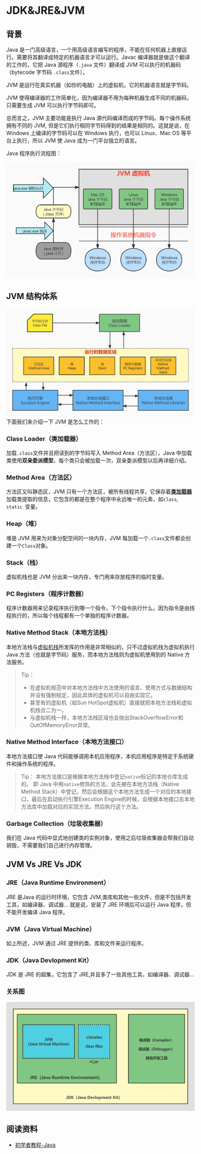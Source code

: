 # JDK&JRE&JVM

## 背景
Java 是一门高级语言，一个用高级语言编写的程序，不能在任何机器上直接运行。需要将其翻译成特定的机器语言才可以运行。Javac 编译器就是做这个翻译的工作的，它把 Java 源程序（`.java` 文件）翻译成 JVM 可以执行的机器码（bytecode 字节码 `.class`文件）。
​

JVM 是运行在真实机器（如你的电脑）上的虚拟机，它的机器语言就是字节码。
​

JVM 使得编译器的工作简单化，因为编译器不用为每种机器生成不同的机器码，只需要生成 JVM 可以执行字节码即可。
​

总而言之，JVM 主要功能是执行 Java 源代码编译而成的字节码。每个操作系统拥有不同的 JVM, 但是它们执行相同字节码得到的结果是相同的。这就是说，在 Windows 上编译的字节码可以在 Windows 执行，也可以 Linux、Mac OS 等平台上执行，所以 JVM 使 Java 成为一门平台独立的语言。
​

Java 程序执行流程图：  

![Java 程序执行过程](../imgs/Java程序执行过程.jpg)

## JVM 结构体系
![JVM体系结构](../imgs/JVM体系结构.jpg)
下面我们来介绍一下 JVM 是怎么工作的：

### Class Loader（类加载器）
 加载`.class`文件并且把读到的字节码写入 Method Area（方法区），Java 中加载类使用**双亲委派模型**，每个类只会被加载一次，双亲委派模型以后再详细介绍。
### Method Area（方法区）
方法区又叫静态区，JVM 只有一个方法区，被所有线程共享，它保存着[**类加载器**](#dH5t1)加载类提取的信息，它包含的都是在整个程序中永远唯一的元素，如`class`, `static `变量。
### Heap（堆）
堆是 JVM 用来为对象分配空间的一块内存，JVM 每加载一个`.class`文件都会创建一个`Class`对象。
### Stack（栈）
虚拟机栈也是 JVM 分出来一块内存，专门用来存放程序的临时变量。
### PC Registers（程序计数器）
程序计数器用来记录程序执行到哪一个指令，下个指令执行什么。因为指令是由线程执行的，所以每个线程都有一个单独的程序计数器。
### Native Method Stack（本地方法栈）
本地方法栈与[虚拟机栈](#cSOs5)所发挥的作用是非常相似的，只不过虚拟机栈为虚拟机执行 Java 方法（也就是字节码）服务，而本地方法栈则为虚拟机使用到的 Native 方法服务。
> Tip：
> - 在虚拟机规范中对本地方法栈中方法使用的语言、使用方式与数据结构并没有强制规定，因此具体的虚拟机可以自由实现它。
> - 甚至有的虚拟机（如Sun HotSpot虚拟机）直接就把本地方法栈和虚拟机栈合二为一。
> - 与虚拟机栈一样，本地方法栈区域也会抛出StackOverflowError和OutOfMemoryError异常。

### Native Method Interface（本地方法接口）
本地方法接口使 Java 代码能够调用本机应用程序，本机应用程序是特定于系统硬件和操作系统的程序。
> Tip：
> 本地方法接口是根据本地方法栈中登记`native`标记的本地仓库生成的。
> 即 Java 中用`native`修饰的方法，会先被在本地方法栈（Native Method Stack）中登记，然后会根据这个本地方法生成一个对应的本地接口，最后在启动执行引擎Execution Engine的时候，会根据本地接口去本地方法库中加载对应的实现方法，然后执行这个方法。

### Garbage Collection（垃圾收集器）
我们在 Java 代码中显式地创建类的实例对象，使用之后垃圾收集器会帮我们自动销毁，不需要我们自己进行内存管理。
## JVM Vs JRE Vs JDK
### JRE（Java Runtime Environment）
JRE 是Java 的运行时环境，它包含 JVM,类库和其他一些文件，但是不包括开发工具，如编译器、调试器...
就是说，安装了 JRE 环境后可以运行 Java 程序，但不能开发编译 Java 程序。
### JVM（Java Virtual Machine）
如上所述，JVM 通过 JRE 提供的类、库和文件来运行程序。
### JDK（Java Devlopment Kit）
JDK 是 JRE 的超集，它包含了 JRE,并且多了一些其他工具，如编译器、调试器...
### 关系图

![JDK&JRE&JVM关系图](../imgs/JDK&JRE&JVM.jpg)


##  阅读资料
- [初学者教程-Java](https://beginnersbook.com/2013/05/jvm/)
